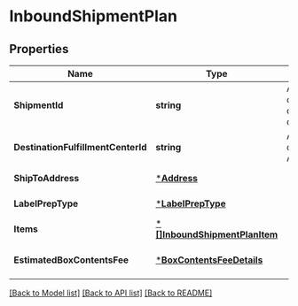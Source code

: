 # InboundShipmentPlan

## Properties
Name | Type | Description | Notes
------------ | ------------- | ------------- | -------------
**ShipmentId** | **string** | A shipment identifier originally returned by the createInboundShipmentPlan operation. | [default to null]
**DestinationFulfillmentCenterId** | **string** | An Amazon fulfillment center identifier created by Amazon. | [default to null]
**ShipToAddress** | [***Address**](Address.md) |  | [default to null]
**LabelPrepType** | [***LabelPrepType**](LabelPrepType.md) |  | [default to null]
**Items** | [***[]InboundShipmentPlanItem**](array.md) |  | [default to null]
**EstimatedBoxContentsFee** | [***BoxContentsFeeDetails**](BoxContentsFeeDetails.md) |  | [optional] [default to null]

[[Back to Model list]](../README.md#documentation-for-models) [[Back to API list]](../README.md#documentation-for-api-endpoints) [[Back to README]](../README.md)

